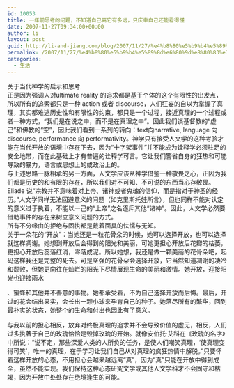 ```yaml
---
id: 10053
title: 一年前思考的问题，不知道自己离它有多远，只庆幸自己还能看得懂
date: 2007-11-27T09:34:00+00:00
author: li
layout: post
guid: http://li-and-jiang.com/blog/2007/11/27/%e4%b8%80%e5%b9%b4%e5%89%8d%e6%80%9d%e8%80%83%e7%9a%84%e9%97%ae%e9%a2%98%ef%bc%8c%e4%b8%8d%e7%9f%a5%e9%81%93%e8%87%aa%e5%b7%b1%e7%a6%bb%e5%ae%83%e6%9c%89%e5%a4%9a%e8%bf%9c%ef%bc%8c%e5%8f%aa%e5%ba%86/
permalink: /2007/11/27/%e4%b8%80%e5%b9%b4%e5%89%8d%e6%80%9d%e8%80%83%e7%9a%84%e9%97%ae%e9%a2%98%ef%bc%8c%e4%b8%8d%e7%9f%a5%e9%81%93%e8%87%aa%e5%b7%b1%e7%a6%bb%e5%ae%83%e6%9c%89%e5%a4%9a%e8%bf%9c%ef%bc%8c%e5%8f%aa%e5%ba%86/
categories:
  - 生活
---
```

<div>
  关于当代神学的启示和思考
</div>

<div>
  正是因为强调人对ultimate reality 的追求都是基于个体的这个有限性的出发点，所以所有的追索都只是一种 action 或者 discourse，人们狂妄的自以为掌握了真理，其实都难逃历史性和有限性的约束，都只是一个过程，接近真理的一个过程或者一种方式，“我们是在说之中，而不是在真理之中”。因此我们谈基督教的“虚己”和佛教的“空”，因此我们看到一系列的转向：text向narrative, language 向 discourse, performance 向 performativity。神学只有接受人文学的这种考验才能在当代开放的语境中存在下去，因为“十字架事件”并不能成为诠释学必须驻足的安全地带，而在此基础上才有普遍的诠释学可言。它让我们警省自身的狂热和可能导致的暴力，语言或思想上的或政治上的。  
</div>

<div>
  与上述思路一脉相承的另一方面，人文学应该从神学借鉴一种敬畏之心，正因为我们都是历史的和有限的存在，所以我们对不可知、不可说的东西当心存敬畏。Eliade 说“宗教并不意味着对上帝、诸神或者鬼魂的信仰，而是指对于神圣的经历。”人文学同样无法回避意义的问题（如克里斯托娃所言），但也同样不能对认定的意义过于执着，不能以一己的“上帝”之名逐斥其他“诸神”。因此，人文学必然要借助事件的存在来树立意义问题的方式。
</div>

<div>
  所有不分缘由的拒绝与固执都是戴着面具的怯懦与无知。
</div>

<div>
  关于一朵花的“开放”：当她还是一粒花骨朵的时候，她可以选择开放，也可以选择就这样凋谢。她想到开放后会得到的阳光和美丽，可她更担心开放后花瓣的枯萎，更担心开放后蕊落红消，零落成泥。所以她想，我还是做一颗美丽的花骨朵吧，起码这样我还是完整的死去。可是坚强的花骨朵会选择开放，它当然知道凋谢的凄冷和颓败，但她更向往在灿烂的阳光下尽情展现生命的美丽和激情。她开放，迎接阳光也迎接雨水</p> 
  
  <p>
    、蜜蜂和其他并不善意的事物。她都承受着，不为自己选择开放而后悔。最后，开过的花会结出果实，会长出一颗小球来孕育自己的种子。她落尽所有的繁华，回到最朴实的状态，她整个的生命和付出也因此有了意义。
  </p>
</div>

<div>
  与我以前的担心相反，放弃对终极真理的追求并不会导致价值的虚无，相反，人们过多执著于自己的玫瑰恰恰是毁掉玫瑰的开始。就像安伯托·艾科在《玫瑰的名字》中所说：“说不定，那些深爱人类的人所负的任务，是使人们嘲笑真理，‘使真理变得可笑’，唯一的真理，在于学习让我们自己从对真理的疯狂热情中解脱。”只要怀着这样开放的心态，不用担心会越来越远离“真”，因为“真”只能在开放中得到成全，虽然不能实现。我们保持这种心态研究文学或其他人文学科才不会固守和枯竭，因为开放中处处存在绝境逢生的可能。
</div>